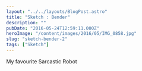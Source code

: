 ```yaml
---
layout: "../../layouts/BlogPost.astro"
title: "Sketch : Bender"
description: ""
pubDate: "2016-05-24T12:59:11.000Z"
heroImage: "/content/images/2016/05/IMG_0858.jpg"
slug: "sketch-bender-2"
tags: ["Sketch"]
---
```


My favourite Sarcastic Robot

